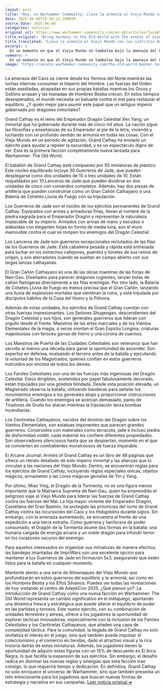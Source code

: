 ```yaml
---
layout: post
title: "Hoy, en Warhammer Community: Lleva la armonía al Viejo Mundo con los ejércitos de Grand Cathay - Comunidad Warhammer"
date: 2025-06-08T15:50:13.399030
source_date: 2025-06-08
categories: noticias
original_url: https://www.warhammer-community.com/en-gb/articles/luce8te0/bring-harmony-to-the-old-world-with-the-armies-of-grand-cathay/
title_original: "Bring harmony to the Old World with the armies of Grand Cathay - Warhammer Community"
title_translated: "Lleva la armonía al Viejo Mundo con los ejércitos de Grand Cathay - Comunidad Warhammer"
excerpt: >
  En un momento en que el Viejo Mundo se tambalea bajo la amenaza del Caos y los conflictos internos, Grand Cathay emerge como un faro de esperanza. Gobernado por el inmortal Emperador Dragón Celestial Xen Yang, este antiguo imperio envía sus ejércitos para restaurar el equilibrio. Con una impresionante colección de miniaturas y unidades como los Guerreros de Jade y los Lanceros de Jade, Grand Cathay ofrece una nueva y emocionante facción en Warhammer: The Old World. Descubre cómo estas fuerzas, equipadas con poderosas armas y lideradas por los magistrales Señores Shugengan, están listas para enfrentar la oscuridad y defender el orden.
summary: >
  En un momento en que el Viejo Mundo se tambalea bajo la amenaza del Caos y los conflictos internos, Grand Cathay emerge como un faro de esperanza. Gobernado por el inmortal Emperador Dragón Celestial Xen Yang, este antiguo imperio envía sus ejércitos para restaurar el equilibrio. Con una impresionante colección de miniaturas y unidades como los Guerreros de Jade y los Lanceros de Jade, Grand Cathay ofrece una nueva y emocionante facción en Warhammer: The Old World. Descubre cómo estas fuerzas, equipadas con poderosas armas y lideradas por los magistrales Señores Shugengan, están listas para enfrentar la oscuridad y defender el orden.
image: "https://assets.warhammer-community.com/the-old-world-banner-test.jpg"
---
```


La amenaza del Caos se cierne desde los Yermos del Norte mientras las luchas internas consumen el Imperio del Hombre. Las fuerzas del Orden están asediadas, atrapadas en sus propias batallas mientras los Orcos y Goblins arrasan y las manadas de Hombres Bestia crecen. En estos tiempos desesperados, el mundo necesita un baluarte contra el mal para restaurar el equilibrio. ¿Y quién mejor para asumir este papel que un antiguo imperio gobernado por dragones inmortales?

Grand Cathay es el reino del Emperador Dragón Celestial Xen Yang, un inmortal que ha gobernado durante más de cinco mil años. La nación sigue las filosofías y enseñanzas de su Emperador al pie de la letra, viviendo y luchando con un profundo sentido de armonía en todas las cosas. Con el Viejo Mundo en un período de agitación, Grand Cathay ha enviado un ejército para ayudar a repeler la oscuridad, y es un espectáculo digno de ver. Esta es la primera facción completamente nueva lanzada para Warhammer: The Old World.

El batallón de Grand Cathay está compuesto por 50 miniaturas de plástico. Este núcleo equilibrado incluye 30 Guerreros de Jade, que pueden desplegarse como dos unidades de 15 o tres unidades de 10. Están respaldados por 10 Lanceros de Jade que pueden dividirse en dos unidades de cinco con comandos completos. Además, hay dos piezas de artillería que pueden construirse como un Gran Cañón Cathayano o una Batería de Cohetes Lluvia de Fuego con su tripulación.

Los Guerreros de Jade son el núcleo de los ejércitos permanentes de Grand Cathay. Equipados con armas y armaduras finas, llevan el nombre de la piedra sagrada para el Emperador Dragón y representan la naturaleza implacable de su imperio. Armados con armas de mano y escudos o alabardas con elegantes hojas en forma de media luna, son el muro inamovible contra el cual se rompen los enemigos del Dragón Celestial.

Los Lanceros de Jade son guerreros excepcionales reclutados de las filas de los Guerreros de Jade. Esta caballería pesada y rápida está entrenada para luchar en los estrechos callejones, puentes y túneles de sus reinos de origen, y son aterradores cuando se sueltan en campo abierto con sus largas lanzas cathayanas.

El Gran Cañón Cathayano es una de las obras maestras de las forjas de Nan-Gau. Diseñados para parecer dragones rugientes, lanzan bolas de cañón flamígeras directamente a las filas enemigas. Por otro lado, la Batería de Cohetes Lluvia de Fuego es menos precisa que el Gran Cañón, lanzando una lluvia de explosivos mortales que siembran la ruina, y está tripulada por discípulos hábiles de la Casa del Humo y la Pólvora.

Además de estas unidades, los ejércitos de Grand Cathay cuentan con otras fuerzas impresionantes. Los Señores Shugengan, descendientes del Dragón Celestial y sus hijos, son generales guerreros que lideran con orgullo desde el frente. Maestros de las artes marciales y de los Vientos Elementales de la magia, a veces montan el Gran Espíritu Longma, criaturas majestuosas con feroces garras de hierro y una corona de cuernos.

Los Maestros de Puerta de las Ciudades Celestiales son veteranos que han servido al menos una década para ganar la oportunidad de ascender. Son expertos en defensa, evaluando el terreno antes de la batalla y ejecutando la voluntad de los Magistrados, quienes confían en estos guerreros instruidos por encima de todos los demás.

Los Faroles Celestiales son una de las fuerzas más ingeniosas del Dragón Celestial. Estos dirigibles, sostenidos por papel fabulosamente decorado, están tripulados por una góndola blindada. Desde esta posición elevada, un Magistrado observa la batalla, utilizando banderas para señalar los movimientos enemigos a los generales abajo y proporcionar instrucciones de artillería. Cuando los enemigos se acercan demasiado, pares de Tiradores de Grulla los atacan mientras la tripulación lanza bombas incendiarias.

Los Centinelas Cathayanos, nacidos del dominio del Dragón sobre los Vientos Elementales, son estatuas imponentes que parecen grandes guerreros. Construidos con materiales como terracota, jade e incluso piedra de disformidad volátil, cada material les confiere diferentes propiedades. Son observadores silenciosos hasta que se despiertan, momento en el que se convierten en combatientes monstruosos de fuerza imparable.

El Arcane Journal: Armies of Grand Cathay es un libro de 48 páginas que ofrece un retrato detallado de este imperio inmortal y las alianzas que lo vinculan a las naciones del Viejo Mundo. Dentro, se encuentran reglas para los ejércitos de Grand Cathay, incluyendo reglas especiales únicas, objetos mágicos, armamento y las Lores mágicas gemelas de Yin y Yang.

Por último, Miao Ying, el Dragón de la Tormenta, no es una figura menos importante que la Matriarca Suprema de Nan-Gau, quien ha emprendido el peligroso viaje al Viejo Mundo para liderar las fuerzas de Grand Cathay contra las fuerzas del Mal. La hija mayor viviente del Emperador Dragón, Castellana del Gran Bastión, ha protegido las provincias del norte de Grand Cathay contra las incursiones del Caos y los Hobgoblins durante siglos. Sin embargo, con la amenaza aumentando, se encuentra al frente de una expedición a una tierra extraña. Como guerrera y hechicera de poder consumado, el Dragón de la Tormenta asume dos formas en la batalla: una humana cargada de energía arcana y un noble dragón para infundir terror en los corazones oscuros del enemigo.

Para aquellos interesados en organizar sus miniaturas de manera efectiva, las bandejas imantadas de ImpriWars son una excelente opción para mantener a tus Guerreros de Jade en formación 5x3, asegurando que estén listos para la batalla en cualquier momento.

Mantente atento a una serie de Almanaques del Viejo Mundo que profundizarán en estos guerreros del equilibrio y la armonía, así como en los Hombres Bestia y los Elfos Silvanos. Puedes ver todas las revelaciones de hoy visitando el centro de AdeptiCon 2025.
¿Qué pienso yo?: La introducción de Grand Cathay como una nueva facción en Warhammer: The Old World representa un cambio significativo en el metajuego, aportando una dinámica fresca y estratégica que puede alterar el equilibrio de poder en las partidas y torneos. Este nuevo ejército, con su combinación de unidades terrestres y aéreas, ofrece a los jugadores la oportunidad de explorar tácticas innovadoras, especialmente con la inclusión de los Faroles Celestiales y los Centinelas Cathayanos, que añaden una capa de complejidad táctica. Para la comunidad, la llegada de Grand Cathay no solo revitaliza el interés en el juego, sino que también puede impulsar el coleccionismo y el comercio en tiendas, dado el atractivo visual y la rica historia detrás de estas miniaturas. Además, los jugadores tienen la oportunidad de adquirir estas figuras con un 15% de descuento en El Arca Negra, lo que facilita la expansión de sus ejércitos. Sin embargo, el desafío radica en dominar las nuevas reglas y sinergias que esta facción trae consigo, lo que requerirá tiempo y dedicación. En definitiva, Grand Cathay no solo enriquece el universo de Warhammer, sino que también presenta un reto emocionante para los jugadores que buscan nuevas formas de estrategia y narrativa en sus campañas.
[Leer noticia original ➜](https://www.warhammer-community.com/en-gb/articles/luce8te0/bring-harmony-to-the-old-world-with-the-armies-of-grand-cathay/)
